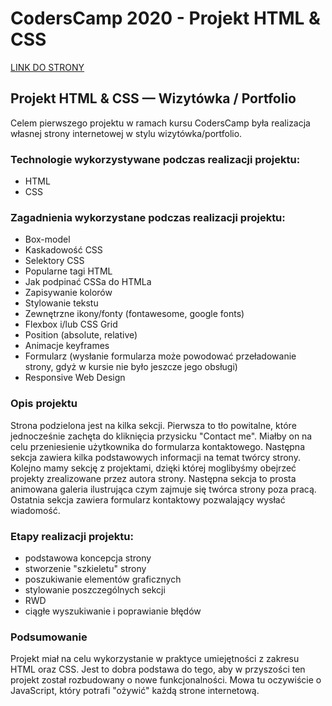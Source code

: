 # CodersCamp 2020 - Projekt HTML & CSS
[LINK DO STRONY](https://dkuczek.github.io/CodersCamp2020.Project.HTML-CSS.BusinessCard/)
## Projekt HTML & CSS — Wizytówka / Portfolio

Celem pierwszego projektu w ramach kursu CodersCamp była realizacja własnej strony internetowej w stylu wizytówka/portfolio. 

### Technologie wykorzystywane podczas realizacji projektu:
- HTML
- CSS

### Zagadnienia wykorzystane podczas realizacji projektu:
- Box-model
- Kaskadowość CSS
- Selektory CSS
- Popularne tagi HTML
- Jak podpinać CSSa do HTMLa
- Zapisywanie kolorów
- Stylowanie tekstu
- Zewnętrzne ikony/fonty (fontawesome, google fonts)
- Flexbox i/lub CSS Grid
- Position (absolute, relative)
- Animacje keyframes
- Formularz (wysłanie formularza może powodować przeładowanie strony, gdyż w kursie nie było jeszcze jego obsługi)
- Responsive Web Design

 
### Opis projektu

Strona podzielona jest na kilka sekcji. Pierwsza to tło powitalne, które jednocześnie zachęta do kliknięcia przysicku "Contact me". Miałby on na celu przeniesienie użytkownika do formularza kontaktowego. Następna sekcja zawiera kilka podstawowych informacji na temat twórcy strony. Kolejno mamy sekcję z projektami, dzięki której moglibyśmy obejrzeć projekty zrealizowane przez autora strony. Następna sekcja to prosta animowana galeria ilustrująca czym zajmuje się twórca strony poza pracą. Ostatnia sekcja zawiera formularz kontaktowy pozwalający wysłać wiadomość. 

### Etapy realizacji projektu:
- podstawowa koncepcja strony
- stworzenie "szkieletu" strony
- poszukiwanie elementów graficznych
- stylowanie poszczególnych sekcji
- RWD
- ciągłe wyszukiwanie i poprawianie błędów

### Podsumowanie

Projekt miał na celu wykorzystanie w praktyce umiejętności z zakresu HTML oraz CSS. Jest to dobra podstawa do tego, aby w przyszości ten projekt został rozbudowany o nowe funkcjonalności. Mowa tu oczywiście o JavaScript, który potrafi "ożywić" każdą strone internetową.

